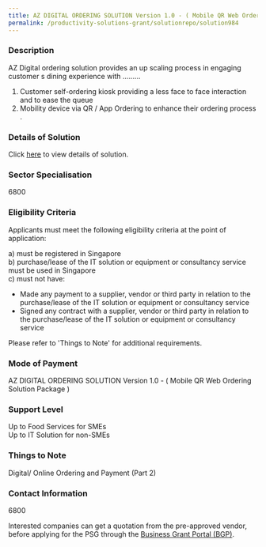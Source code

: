 ```yaml
---
title: AZ DIGITAL ORDERING SOLUTION Version 1.0 - ( Mobile QR Web Ordering Solution Package )
permalink: /productivity-solutions-grant/solutionrepo/solution984
---
```


### Description

AZ Digital ordering solution provides an up scaling process in engaging customer s dining experience with .........
1) Customer self-ordering kiosk providing a less face to face interaction and to ease the queue 
2) Mobility device via QR / App Ordering to enhance their ordering process .

### Details of Solution

Click <a href='AZ DIGITAL PTE LTD' target='_blank' rel='noopener'>here</a> to view details of solution.

### Sector Specialisation

 6800 

### Eligibility Criteria

Applicants must meet the following eligibility criteria at the point of application:

a) must be registered in Singapore <br>
b) purchase/lease of the IT solution or equipment or consultancy service must be used in Singapore <br>
c) must not have:
- Made any payment to a supplier, vendor or third party in relation to the purchase/lease of the IT solution or equipment or consultancy service
- Signed any contract with a supplier, vendor or third party in relation to the purchase/lease of the IT solution or equipment or consultancy service

Please refer to 'Things to Note' for additional requirements.

### Mode of Payment
AZ DIGITAL ORDERING SOLUTION Version 1.0 - ( Mobile QR Web Ordering Solution Package )

### Support Level
Up to Food Services for SMEs <br>
Up to IT Solution for non-SMEs

### Things to Note
Digital/ Online Ordering and Payment (Part 2)

### Contact Information
6800

Interested companies can get a quotation from the pre-approved vendor, before applying for the PSG through the <a target='_blank' rel='noopener' href='https://www.businessgrants.gov.sg/'>Business Grant Portal (BGP)</a>.
